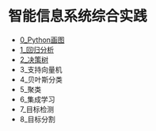 # 智能信息系统综合实践
- [0_Python画图](0_Python画图.ipynb)
- [1_回归分析](1_线性模型_回归分析.ipynb)
- [2_决策树](C4.5/README.md)
- 3_支持向量机
- 4_贝叶斯分类
- 5_聚类
- 6_集成学习
- 7_目标检测
- 8_目标分割
